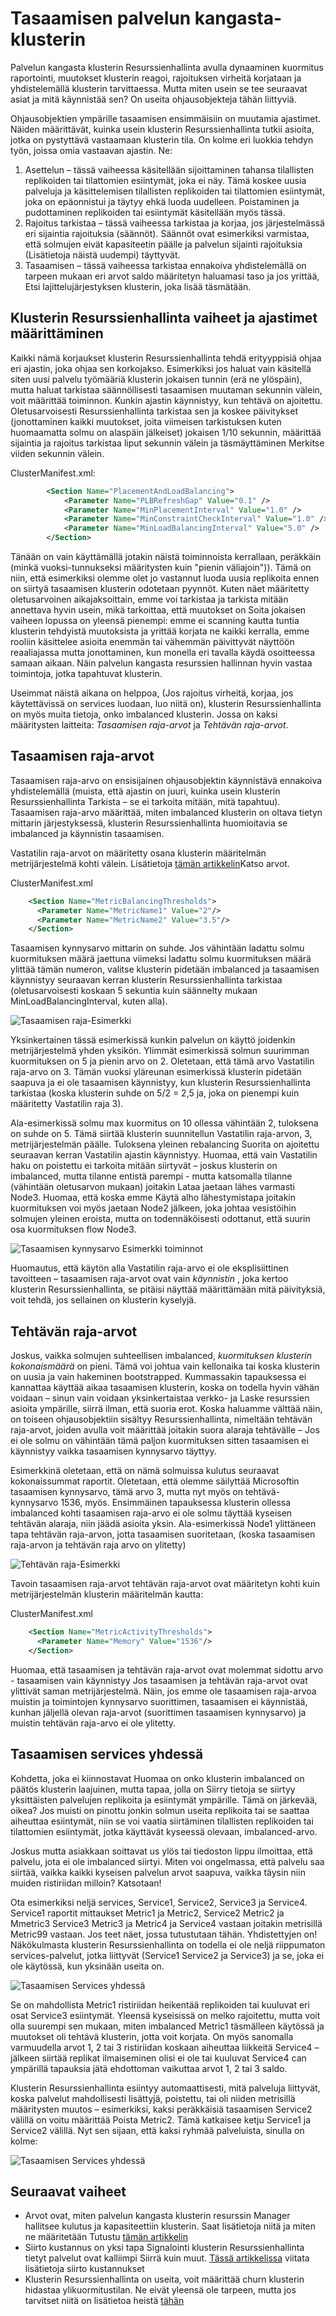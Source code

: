 <properties
   pageTitle="Tasaamisen yhteyttä klusterin kanssa Azure palvelun kangasta klusterin Resurssienhallinta | Microsoft Azure"
   description="Johdanto tasaamisen yhteyttä klusterin palvelun kangasta klusterin Resurssienhallinta."
   services="service-fabric"
   documentationCenter=".net"
   authors="masnider"
   manager="timlt"
   editor=""/>

<tags
   ms.service="Service-Fabric"
   ms.devlang="dotnet"
   ms.topic="article"
   ms.tgt_pltfrm="NA"
   ms.workload="NA"
   ms.date="08/19/2016"
   ms.author="masnider"/>

# <a name="balancing-your-service-fabric-cluster"></a>Tasaamisen palvelun kangasta-klusterin
Palvelun kangasta klusterin Resurssienhallinta avulla dynaaminen kuormitus raportointi, muutokset klusterin reagoi, rajoituksen virheitä korjataan ja yhdistelemällä klusterin tarvittaessa. Mutta miten usein se tee seuraavat asiat ja mitä käynnistää sen? On useita ohjausobjekteja tähän liittyviä.

Ohjausobjektien ympärille tasaamisen ensimmäisiin on muutamia ajastimet. Näiden määrittävät, kuinka usein klusterin Resurssienhallinta tutkii asioita, jotka on pystyttävä vastaamaan klusterin tila. On kolme eri luokkia tehdyn työn, joissa omia vastaavan ajastin. Ne:

1.  Asettelun – tässä vaiheessa käsitellään sijoittaminen tahansa tilallisten replikoiden tai tilattomien esiintymät, joka ei näy. Tämä koskee uusia palveluja ja käsittelemisen tilallisten replikoiden tai tilattomien esiintymät, joka on epäonnistui ja täytyy ehkä luoda uudelleen. Poistaminen ja pudottaminen replikoiden tai esiintymät käsitellään myös tässä.
2.  Rajoitus tarkistaa – tässä vaiheessa tarkistaa ja korjaa, jos järjestelmässä eri sijaintia rajoituksia (säännöt). Säännöt ovat esimerkiksi varmistaa, että solmujen eivät kapasiteetin päälle ja palvelun sijainti rajoituksia (Lisätietoja näistä uudempi) täyttyvät.
3.  Tasaamisen – tässä vaiheessa tarkistaa ennakoiva yhdistelemällä on tarpeen mukaan eri arvot saldo määritetyn haluamasi taso ja jos yrittää, Etsi lajittelujärjestyksen klusterin, joka lisää täsmätään.

## <a name="configuring-cluster-resource-manager-steps-and-timers"></a>Klusterin Resurssienhallinta vaiheet ja ajastimet määrittäminen
Kaikki nämä korjaukset klusterin Resurssienhallinta tehdä erityyppisiä ohjaa eri ajastin, joka ohjaa sen korkojakso. Esimerkiksi jos haluat vain käsitellä siten uusi palvelu työmääriä klusterin jokaisen tunnin (erä ne ylöspäin), mutta haluat tarkistaa säännöllisesti tasaamisen muutaman sekunnin välein, voit määrittää toiminnon. Kunkin ajastin käynnistyy, kun tehtävä on ajoitettu. Oletusarvoisesti Resurssienhallinta tarkistaa sen ja koskee päivitykset (jonottaminen kaikki muutokset, joita viimeisen tarkistuksen kuten huomaamatta solmu on alaspäin jälkeiset) jokaisen 1/10 sekunnin, määrittää sijaintia ja rajoitus tarkistaa liput sekunnin välein ja täsmäyttäminen Merkitse viiden sekunnin välein.

ClusterManifest.xml:

``` xml
        <Section Name="PlacementAndLoadBalancing">
            <Parameter Name="PLBRefreshGap" Value="0.1" />
            <Parameter Name="MinPlacementInterval" Value="1.0" />
            <Parameter Name="MinConstraintCheckInterval" Value="1.0" />
            <Parameter Name="MinLoadBalancingInterval" Value="5.0" />
        </Section>
```

Tänään on vain käyttämällä jotakin näistä toiminnoista kerrallaan, peräkkäin (minkä vuoksi-tunnukseksi määritysten kuin "pienin väliajoin")). Tämä on niin, että esimerkiksi olemme olet jo vastannut luoda uusia replikoita ennen on siirtyä tasaamisen klusterin odotetaan pyynnöt. Kuten näet määritetty oletusarvoinen aikajaksoittain, emme voi tarkistaa ja tarkista mitään annettava hyvin usein, mikä tarkoittaa, että muutokset on Soita jokaisen vaiheen lopussa on yleensä pienempi: emme ei scanning kautta tuntia klusterin tehdyistä muutoksista ja yrittää korjata ne kaikki kerralla, emme rooliin käsittelee asioita enemmän tai vähemmän päivittyvät näyttöön reaaliajassa mutta jonottaminen, kun monella eri tavalla käydä osoitteessa samaan aikaan. Näin palvelun kangasta resurssien hallinnan hyvin vastaa toimintoja, jotka tapahtuvat klusterin.

Useimmat näistä aikana on helppoa, (Jos rajoitus virheitä, korjaa, jos käytettävissä on services luodaan, luo niitä on), klusterin Resurssienhallinta on myös muita tietoja, onko imbalanced klusterin. Jossa on kaksi määritysten laitteita: *Tasaamisen raja-arvot* ja *Tehtävän raja-arvot*.

## <a name="balancing-thresholds"></a>Tasaamisen raja-arvot
Tasaamisen raja-arvo on ensisijainen ohjausobjektin käynnistävä ennakoiva yhdistelemällä (muista, että ajastin on juuri, kuinka usein klusterin Resurssienhallinta Tarkista – se ei tarkoita mitään, mitä tapahtuu). Tasaamisen raja-arvo määrittää, miten imbalanced klusterin on oltava tietyn mittarin järjestyksessä, klusterin Resurssienhallinta huomioitavia se imbalanced ja käynnistin tasaamisen.

Vastatilin raja-arvot on määritetty osana klusterin määritelmän metrijärjestelmä kohti välein. Lisätietoja [tämän artikkelin](service-fabric-cluster-resource-manager-metrics.md)Katso arvot.

ClusterManifest.xml

``` xml
    <Section Name="MetricBalancingThresholds">
      <Parameter Name="MetricName1" Value="2"/>
      <Parameter Name="MetricName2" Value="3.5"/>
    </Section>
```

Tasaamisen kynnysarvo mittarin on suhde. Jos vähintään ladattu solmu kuormituksen määrä jaettuna viimeksi ladattu solmu kuormituksen määrä ylittää tämän numeron, valitse klusterin pidetään imbalanced ja tasaamisen käynnistyy seuraavan kerran klusterin Resurssienhallinta tarkistaa (oletusarvoisesti koskaan 5 sekuntia kuin säännelty mukaan MinLoadBalancingInterval, kuten alla).

![Tasaamisen raja-Esimerkki][Image1]

Yksinkertainen tässä esimerkissä kunkin palvelun on käyttö joidenkin metrijärjestelmä yhden yksikön. Ylimmät esimerkissä solmun suurimman kuormituksen on 5 ja pienin arvo on 2. Oletetaan, että tämä arvo Vastatilin raja-arvo on 3. Tämän vuoksi yläreunan esimerkissä klusterin pidetään saapuva ja ei ole tasaamisen käynnistyy, kun klusterin Resurssienhallinta tarkistaa (koska klusterin suhde on 5/2 = 2,5 ja, joka on pienempi kuin määritetty Vastatilin raja 3).

Ala-esimerkissä solmu max kuormitus on 10 ollessa vähintään 2, tuloksena on suhde on 5. Tämä siirtää klusterin suunnitellun Vastatilin raja-arvon, 3, metrijärjestelmän päälle. Tuloksena yleinen rebalancing Suorita on ajoitettu seuraavan kerran Vastatilin ajastin käynnistyy. Huomaa, että vain Vastatilin haku on poistettu ei tarkoita mitään siirtyvät – joskus klusterin on imbalanced, mutta tilanne entistä parempi - mutta katsomalla tilanne (vähintään oletusarvon mukaan) joitakin Lataa jaetaan lähes varmasti Node3. Huomaa, että koska emme Käytä alho lähestymistapa joitakin kuormituksen voi myös jaetaan Node2 jälkeen, joka johtaa vesistöihin solmujen yleinen eroista, mutta on todennäköisesti odottanut, että suurin osa kuormituksen flow Node3.

![Tasaamisen kynnysarvo Esimerkki toiminnot][Image2]

Huomautus, että käytön alla Vastatilin raja-arvo ei ole eksplisiittinen tavoitteen – tasaamisen raja-arvot ovat vain *käynnistin* , joka kertoo klusterin Resurssienhallinta, se pitäisi näyttää määrittämään mitä päivityksiä, voit tehdä, jos sellainen on klusterin kyselyjä.

## <a name="activity-thresholds"></a>Tehtävän raja-arvot
Joskus, vaikka solmujen suhteellisen imbalanced, *kuormituksen klusterin kokonaismäärä* on pieni. Tämä voi johtua vain kellonaika tai koska klusterin on uusia ja vain hakeminen bootstrapped. Kummassakin tapauksessa ei kannattaa käyttää aikaa tasaamisen klusterin, koska on todella hyvin vähän voidaan – sinun vain voidaan yksinkertaistaa verkko- ja Laske resurssien asioita ympärille, siirrä ilman, että suoria erot. Koska haluamme välttää näin, on toiseen ohjausobjektiin sisältyy Resurssienhallinta, nimeltään tehtävän raja-arvot, joiden avulla voit määrittää joitakin suora alaraja tehtävälle – Jos ei ole solmu on vähintään tämä paljon kuormituksen sitten tasaamisen ei käynnistyy vaikka tasaamisen kynnysarvo täyttyy.

Esimerkkinä oletetaan, että on nämä solmuissa kulutus seuraavat kokonaissummat raportit. Oletetaan, että olemme säilyttää Microsoftin tasaamisen kynnysarvo, tämä arvo 3, mutta nyt myös on tehtävä-kynnysarvo 1536, myös. Ensimmäinen tapauksessa klusterin ollessa imbalanced kohti tasaamisen raja-arvo ei ole solmu täyttää kyseisen tehtävän alaraja, niin jäädä asioita yksin. Ala-esimerkissä Node1 ylittäneen tapa tehtävän raja-arvon, jotta tasaamisen suoritetaan, (koska tasaamisen raja-arvon ja tehtävän raja arvo on ylitetty)

![Tehtävän raja-Esimerkki][Image3]

Tavoin tasaamisen raja-arvot tehtävän raja-arvot ovat määritetyn kohti kuin metrijärjestelmän klusterin määritelmän kautta:

ClusterManifest.xml

``` xml
    <Section Name="MetricActivityThresholds">
      <Parameter Name="Memory" Value="1536"/>
    </Section>
```

Huomaa, että tasaamisen ja tehtävän raja-arvot ovat molemmat sidottu arvo - tasaamisen vain käynnistyy Jos tasaamisen ja tehtävän raja-arvot ovat ylittivät saman metrijärjestelmä. Näin, jos emme ole tasaamisen raja-arvoa muistin ja toimintojen kynnysarvo suorittimen, tasaamisen ei käynnistää, kunhan jäljellä olevan raja-arvot (suorittimen tasaamisen kynnysarvo) ja muistin tehtävän raja-arvo ei ole ylitetty.

## <a name="balancing-services-together"></a>Tasaamisen services yhdessä
Kohdetta, joka ei kiinnostavat Huomaa on onko klusterin imbalanced on päätös klusterin laajuinen, mutta tapaa, jolla on Siirry tietoja se siirtyy yksittäisten palvelujen replikoita ja esiintymät ympärille. Tämä on järkevää, oikea? Jos muisti on pinottu jonkin solmun useita replikoita tai se saattaa aiheuttaa esiintymät, niin se voi vaatia siirtäminen tilallisten replikoiden tai tilattomien esiintymät, jotka käyttävät kyseessä olevaan, imbalanced-arvo.

Joskus mutta asiakkaan soittavat us ylös tai tiedoston lippu ilmoittaa, että palvelu, jota ei ole imbalanced siirtyi. Miten voi ongelmassa, että palvelu saa siirtää, vaikka kaikki kyseisen palvelun arvot saapuva, vaikka täysin niin muiden ristiriidan milloin? Katsotaan!

Ota esimerkiksi neljä services, Service1, Service2, Service3 ja Service4. Service1 raportit mittaukset Metric1 ja Metric2, Service2 Metric2 ja Mmetric3 Service3 Metric3 ja Metric4 ja Service4 vastaan joitakin metrisillä Metric99 vastaan. Jos teet näet, jossa tutustutaan tähän. Yhdistettyjen on! Näkökulmasta klusterin Resurssienhallinta on todella ei ole neljä riippumaton services-palvelut, jotka liittyvät (Service1 Service2 ja Service3) ja se, joka ei ole käytössä, kun yksinään useita on.

![Tasaamisen Services yhdessä][Image4]

Se on mahdollista Metric1 ristiriidan heikentää replikoiden tai kuuluvat eri osat Service3 esiintymät. Yleensä kyseisissä on melko rajoitettu, mutta voit olla suurempi sen mukaan, miten imbalanced Metric1 täsmälleen käytössä ja muutokset oli tehtävä klusterin, jotta voit korjata. On myös sanomalla varmuudella arvot 1, 2 tai 3 ristiriidan koskaan aiheuttaa liikkeitä Service4 – jälkeen siirtää replikat ilmaiseminen olisi ei ole tai kuuluvat Service4 can ympärillä tapauksia jätä ehdottoman vaikuttaa arvot 1, 2 tai 3 saldo.

Klusterin Resurssienhallinta esiintyy automaattisesti, mitä palveluja liittyvät, koska palvelut mahdollisesti lisättyjä, poistettu, tai oli niiden metrisillä määritysten muutos – esimerkiksi, kaksi peräkkäisiä tasaamisen Service2 välillä on voitu määrittää Poista Metric2. Tämä katkaisee ketju Service1 ja Service2 välillä. Nyt sen sijaan, että kaksi ryhmää palveluista, sinulla on kolme:

![Tasaamisen Services yhdessä][Image5]

## <a name="next-steps"></a>Seuraavat vaiheet
- Arvot ovat, miten palvelun kangasta klusterin resurssin Manager hallitsee kulutus ja kapasiteettiin klusterin. Saat lisätietoja niitä ja miten ne määritetään Tutustu [tämän artikkelin](service-fabric-cluster-resource-manager-metrics.md)
- Siirto kustannus on yksi tapa Signalointi klusterin Resurssienhallinta tietyt palvelut ovat kalliimpi Siirrä kuin muut. [Tässä artikkelissa](service-fabric-cluster-resource-manager-movement-cost.md) viitata lisätietoja siirto kustannukset
- Klusterin Resurssienhallinta on useita, voit määrittää churn klusterin hidastaa ylikuormitustilan. Ne eivät yleensä ole tarpeen, mutta jos tarvitset niitä on lisätietoa heistä [tähän](service-fabric-cluster-resource-manager-advanced-throttling.md)


[Image1]:./media/service-fabric-cluster-resource-manager-balancing/cluster-resrouce-manager-balancing-thresholds.png
[Image2]:./media/service-fabric-cluster-resource-manager-balancing/cluster-resource-manager-balancing-threshold-triggered-results.png
[Image3]:./media/service-fabric-cluster-resource-manager-balancing/cluster-resource-manager-activity-thresholds.png
[Image4]:./media/service-fabric-cluster-resource-manager-balancing/cluster-resource-manager-balancing-services-together1.png
[Image5]:./media/service-fabric-cluster-resource-manager-balancing/cluster-resource-manager-balancing-services-together2.png
